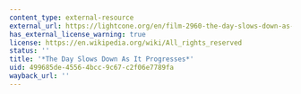 ```yaml
---
content_type: external-resource
external_url: https://lightcone.org/en/film-2960-the-day-slows-down-as-it-progresses
has_external_license_warning: true
license: https://en.wikipedia.org/wiki/All_rights_reserved
status: ''
title: '*The Day Slows Down As It Progresses*'
uid: 499685de-4556-4bcc-9c67-c2f06e7789fa
wayback_url: ''
---
```

